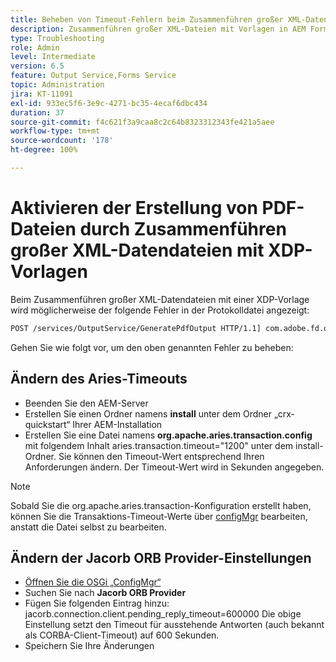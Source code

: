 ```yaml
---
title: Beheben von Timeout-Fehlern beim Zusammenführen großer XML-Datendateien mit einer XDP-Vorlage
description: Zusammenführen großer XML-Dateien mit Vorlagen in AEM Forms
type: Troubleshooting
role: Admin
level: Intermediate
version: 6.5
feature: Output Service,Forms Service
topic: Administration
jira: KT-11091
exl-id: 933ec5f6-3e9c-4271-bc35-4ecaf6dbc434
duration: 37
source-git-commit: f4c621f3a9caa8c2c64b8323312343fe421a5aee
workflow-type: tm+mt
source-wordcount: '178'
ht-degree: 100%

---
```


# Aktivieren der Erstellung von PDF-Dateien durch Zusammenführen großer XML-Datendateien mit XDP-Vorlagen

Beim Zusammenführen großer XML-Datendateien mit einer XDP-Vorlage wird möglicherweise der folgende Fehler in der Protokolldatei angezeigt:

```txt
POST /services/OutputService/GeneratePdfOutput HTTP/1.1] com.adobe.fd.output.internal.exception.OutputServiceException AEM_OUT_001_003:Unexpected Exception: client timeout reached org.omg.CORBA.TIMEOUT: client timeout reached
```

Gehen Sie wie folgt vor, um den oben genannten Fehler zu beheben:

## Ändern des Aries-Timeouts

* Beenden Sie den AEM-Server
* Erstellen Sie einen Ordner namens **install** unter dem Ordner „crx-quickstart“ Ihrer AEM-Installation
* Erstellen Sie eine Datei namens **org.apache.aries.transaction.config** mit folgendem Inhalt
aries.transaction.timeout=&quot;1200&quot;
unter dem install-Ordner. Sie können den Timeout-Wert entsprechend Ihren Anforderungen ändern. Der Timeout-Wert wird in Sekunden angegeben.

>[!NOTE]
> Sobald Sie die org.apache.aries.transaction-Konfiguration erstellt haben, können Sie die Transaktions-Timeout-Werte über [configMgr](http://localhost:4502/system/console/configMgr) bearbeiten, anstatt die Datei selbst zu bearbeiten.


## Ändern der Jacorb ORB Provider-Einstellungen

* [Öffnen Sie die OSGi „ConfigMgr“](http://localhost:4502/system/console/configMgr)
* Suchen Sie nach **Jacorb ORB Provider**
* Fügen Sie folgenden Eintrag hinzu:
jacorb.connection.client.pending_reply_timeout=600000
Die obige Einstellung setzt den Timeout für ausstehende Antworten (auch bekannt als CORBA-Client-Timeout) auf 600 Sekunden.
* Speichern Sie Ihre Änderungen
